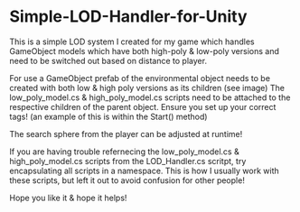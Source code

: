 # Simple-LOD-Handler-for-Unity
This is a simple LOD system I created for my game which handles GameObject models which have both high-poly &amp; low-poly versions and need to be switched out based on distance to player.

For use a GameObject prefab of the environmental object needs to be created with both low & high poly versions as its children (see image)
The low_poly_model.cs & high_poly_model.cs scripts need to be attached to the respective children of the parent object.
Ensure you set up your correct tags! (an example of this is within the Start() method)

The search sphere from the player can be adjusted at runtime!

If you are having trouble refernecing the low_poly_model.cs & high_poly_model.cs scripts from the LOD_Handler.cs scritpt, try encapsulating all scripts in a namespace.
This is how I usually work with these scripts, but left it out to avoid confusion for other people!

Hope you like it & hope it helps!
